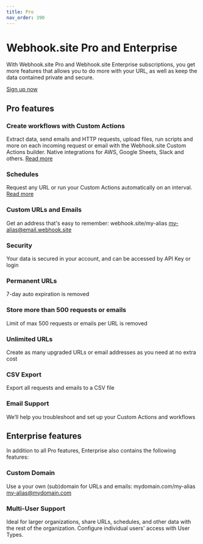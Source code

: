 ```yaml
---
title: Pro
nav_order: 390
---
```


# Webhook.site Pro and Enterprise

With Webhook.site Pro and Webhook.site Enterprise subscriptions, you get more features that allows you to do more with your URL, as well as keep the data contained private and secure.

[Sign up now](https://webhook.site/register)

## Pro features

### Create workflows with Custom Actions
Extract data, send emails and HTTP requests, upload files, run scripts and more on each incoming request or email with the Webhook.site Custom Actions builder. 
Native integrations for AWS, Google Sheets, Slack and others. [Read more](https://docs.webhook.site/custom-actions.html)

### Schedules 
Request any URL or run your Custom Actions automatically on an interval. [Read more](https://docs.webhook.site/schedules.html)

### Custom URLs and Emails 
Get an address that's easy to remember:
webhook.site/my-alias 
my-alias@email.webhook.site

### Security 
Your data is secured in your account, and can be accessed by API Key or login

### Permanent URLs 
7-day auto expiration is removed

### Store more than 500 requests or emails 
Limit of max 500 requests or emails per URL is removed

### Unlimited URLs 
Create as many upgraded URLs or email addresses as you need at no extra cost

### CSV Export 
Export all requests and emails to a CSV file

### Email Support 
We’ll help you troubleshoot and set up your Custom Actions and workflows


## Enterprise features

In addition to all Pro features, Enterprise also contains the following features:


### Custom Domain 
Use a your own (sub)domain for URLs and emails: mydomain.com/my-alias
my-alias@mydomain.com

### Multi-User Support 
Ideal for larger organizations, share URLs, schedules, and other data with the rest of the organization. Configure individual users' access with User Types.
